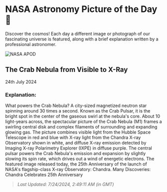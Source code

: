
  # NASA Astronomy Picture of the Day 🌌

  Discover the cosmos! Each day a different image or photograph of our fascinating universe is featured, along with a brief explanation written by a professional astronomer.

![NASA APOD](https://apod.nasa.gov/apod/image/2407/Crab_MultiChandra_4123.jpg)

## The Crab Nebula from Visible to X-Ray

24th July 2024

### Explanation: 

What powers the Crab Nebula? A city-sized magnetized neutron star spinning around 30 times a second. Known as the Crab Pulsar, it is the bright spot in the center of the gaseous swirl at the nebula's core.  About 10 light-years across, the spectacular picture of the Crab Nebula (M1) frames a swirling central disk and complex filaments of surrounding and expanding glowing gas. The picture combines visible light from the Hubble Space Telescope in red and blue with X-ray light from the Chandra X-ray Observatory shown in white, and diffuse X-ray emission detected by Imaging X-ray Polarimetry Explorer (IXPE) in diffuse purple.  The central pulsar powers the Crab Nebula's emission and expansion by slightly slowing its spin rate, which drives out a wind of energetic electrons.  The featured image released today, the 25th Anniversary of the launch of NASA's flagship-class X-ray Observatory: Chandra.    Many Discoveries: Chandra Celebrates 25th Anniversary

> _Last Updated: 7/24/2024, 2:49:11 AM (in GMT)_
